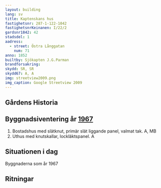 ```yaml
---
layout: building
lang: sv
title: Kaptenskans hus
fastighetsnr: 287-1-122-1042
fastighetsnrKeinanen: I/22/2
gardsnr1842: 42
stadsdel: 1
aadress:
  - street: Östra Långgatan
    num: 71
anno: 1852
builtby: Sjökapten J.G.Parman
brandforsakring:
skydd: SR, SR
skydd67: A, A
img: streetview2009.png
img_caption: Google Streetview 2009
---
```

## Gårdens Historia


## Byggnadsiventering år <a href="/sources/keinanen_karki.pdf">1967</a>
1. Bostadshus med slätknut, primär slät liggande panel, valmat tak. A, MB
2. Uthus med knutskallar, lockläktspanel. A

## Situationen i dag
Byggnaderna som år 1967

## Ritningar
